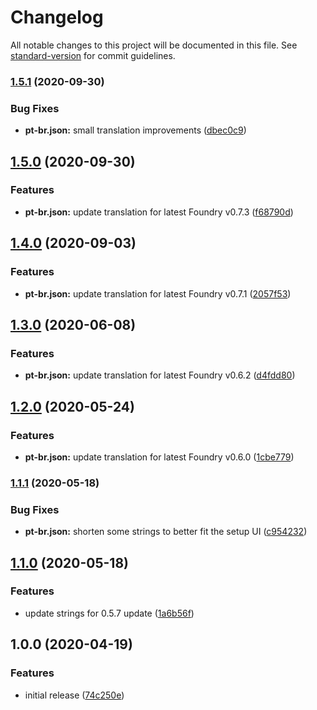 # Changelog

All notable changes to this project will be documented in this file. See [standard-version](https://github.com/conventional-changelog/standard-version) for commit guidelines.

### [1.5.1](https://gitlab.com/foundryvtt-pt-br/core/compare/v1.5.0...v1.5.1) (2020-09-30)


### Bug Fixes

* **pt-br.json:** small translation improvements ([dbec0c9](https://gitlab.com/foundryvtt-pt-br/core/commit/dbec0c914c21ef77479d6482b2e7661552975fff))

## [1.5.0](https://gitlab.com/foundryvtt-pt-br/core/compare/v1.4.0...v1.5.0) (2020-09-30)


### Features

* **pt-br.json:** update translation for latest Foundry v0.7.3 ([f68790d](https://gitlab.com/foundryvtt-pt-br/core/commit/f68790da96b25b132c5688a4007afc849ca8d2a3))

## [1.4.0](https://gitlab.com/foundryvtt-pt-br/core/compare/v1.3.0...v1.4.0) (2020-09-03)


### Features

* **pt-br.json:** update translation for latest Foundry v0.7.1 ([2057f53](https://gitlab.com/foundryvtt-pt-br/core/commit/2057f533959391cf1d3d8324c4d4f46bcea3fd03))

## [1.3.0](https://gitlab.com/foundryvtt-pt-br/core/compare/v1.1.0...v1.3.0) (2020-06-08)


### Features

* **pt-br.json:** update translation for latest Foundry v0.6.2 ([d4fdd80](https://gitlab.com/foundryvtt-pt-br/core/commit/d4fdd802474f656ea33821472ac0ee5ea831b200))

## [1.2.0](https://gitlab.com/foundryvtt-pt-br/core/compare/v1.1.0...v1.2.0) (2020-05-24)


### Features

* **pt-br.json:** update translation for latest Foundry v0.6.0 ([1cbe779](https://gitlab.com/foundryvtt-pt-br/core/commit/1cbe77904c5df2066fa15261209b22c6143fbf03))


### [1.1.1](https://gitlab.com/foundryvtt-pt-br/core/compare/v1.1.0...v1.1.1) (2020-05-18)


### Bug Fixes

* **pt-br.json:** shorten some strings to better fit the setup UI ([c954232](https://gitlab.com/foundryvtt-pt-br/core/commit/c954232c8e1d41533c2bc1c05fcb4bc65ed1cf3e))

## [1.1.0](https://gitlab.com/foundryvtt-pt-br/core/compare/v1.0.0...v1.1.0) (2020-05-18)


### Features

* update strings for 0.5.7 update ([1a6b56f](https://gitlab.com/foundryvtt-pt-br/core/commit/1a6b56fce373349202d4644e181279df4212f88f))

## 1.0.0 (2020-04-19)


### Features

* initial release ([74c250e](https://gitlab.com/foundryvtt-pt-br/core/commit/74c250e9ac45fe64608f6dbe53b88d0dd79dd46e))
